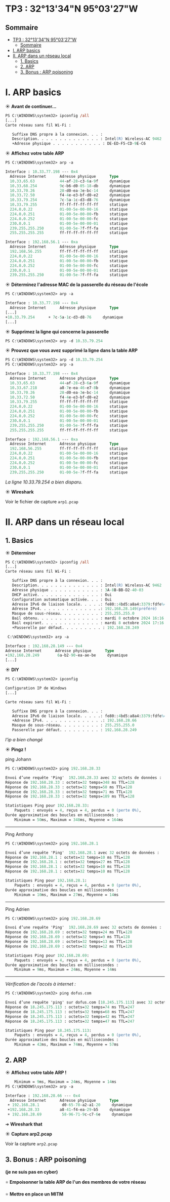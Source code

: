 # TP3 : 32°13'34"N 95°03'27"W


## Sommaire

- [TP3 : 32°13'34"N 95°03'27"W](#tp3--321334n-950327w)
  - [Sommaire](#sommaire)
- [I. ARP basics](#i-arp-basics)
- [II. ARP dans un réseau local](#ii-arp-dans-un-réseau-local)
  - [1. Basics](#1-basics)
  - [2. ARP](#2-arp)
  - [3. Bonus : ARP poisoning](#3-bonus--arp-poisoning)


# I. ARP basics


☀️ **Avant de continuer...**

```ps
PS C:\WINDOWS\system32> ipconfig /all
[...]
Carte réseau sans fil Wi-Fi :

   Suffixe DNS propre à la connexion. . . :
   Description. . . . . . . . . . . . . . : Intel(R) Wireless-AC 9462
   ☀️Adresse physique . . . . . . . . . . . : DE-ED-F5-CD-9E-C6
   ```

☀️ **Affichez votre table ARP**
```ps
PS C:\WINDOWS\system32> arp -a

Interface : 10.33.77.198 --- 0x4
  Adresse Internet      Adresse physique      Type
  10.33.65.63           44-af-28-c3-6a-9f     dynamique
  10.33.68.254          9c-b6-d0-05-18-db     dynamique
  10.33.70.26           28-d0-ea-3e-bc-14     dynamique
  10.33.72.50           f4-4e-e3-bf-d0-e2     dynamique
  10.33.79.254          7c-5a-1c-d3-d8-76     dynamique
  10.33.79.255          ff-ff-ff-ff-ff-ff     statique
  224.0.0.22            01-00-5e-00-00-16     statique
  224.0.0.251           01-00-5e-00-00-fb     statique
  224.0.0.252           01-00-5e-00-00-fc     statique
  230.0.0.1             01-00-5e-00-00-01     statique
  239.255.255.250       01-00-5e-7f-ff-fa     statique
  255.255.255.255       ff-ff-ff-ff-ff-ff     statique

Interface : 192.168.56.1 --- 0xa
  Adresse Internet      Adresse physique      Type
  192.168.56.255        ff-ff-ff-ff-ff-ff     statique
  224.0.0.22            01-00-5e-00-00-16     statique
  224.0.0.251           01-00-5e-00-00-fb     statique
  224.0.0.252           01-00-5e-00-00-fc     statique
  230.0.0.1             01-00-5e-00-00-01     statique
  239.255.255.250       01-00-5e-7f-ff-fa     statique
  ```


☀️ **Déterminez l'adresse MAC de la passerelle du réseau de l'école**

```ps
PS C:\WINDOWS\system32> arp -a

Interface : 10.33.77.198 --- 0x4
  Adresse Internet      Adresse physique      Type
[...]
☀️10.33.79.254      ☀️ 7c-5a-1c-d3-d8-76     dynamique
[...]
  ```
☀️ **Supprimez la ligne qui concerne la passerelle**
```ps
PS C:\WINDOWS\system32> arp -d 10.33.79.254
```


☀️ **Prouvez que vous avez supprimé la ligne dans la table ARP**

```ps 
PS C:\WINDOWS\system32> arp -d 10.33.79.254
PS C:\WINDOWS\system32> arp -a

Interface : 10.33.77.198 --- 0x4
  Adresse Internet      Adresse physique      Type
  10.33.65.63           44-af-28-c3-6a-9f     dynamique
  10.33.67.218          a8-7e-ea-46-e7-8b     dynamique
  10.33.70.26           28-d0-ea-3e-bc-14     dynamique
  10.33.72.50           f4-4e-e3-bf-d0-e2     dynamique
  10.33.79.255          ff-ff-ff-ff-ff-ff     statique
  224.0.0.22            01-00-5e-00-00-16     statique
  224.0.0.251           01-00-5e-00-00-fb     statique
  224.0.0.252           01-00-5e-00-00-fc     statique
  230.0.0.1             01-00-5e-00-00-01     statique
  239.255.255.250       01-00-5e-7f-ff-fa     statique
  255.255.255.255       ff-ff-ff-ff-ff-ff     statique

Interface : 192.168.56.1 --- 0xa
  Adresse Internet      Adresse physique      Type
  192.168.56.255        ff-ff-ff-ff-ff-ff     statique
  224.0.0.22            01-00-5e-00-00-16     statique
  224.0.0.251           01-00-5e-00-00-fb     statique
  224.0.0.252           01-00-5e-00-00-fc     statique
  230.0.0.1             01-00-5e-00-00-01     statique
  239.255.255.250       01-00-5e-7f-ff-fa     statique
  ```
  *La ligne 10.33.79.254 a bien disparu.*

☀️ **Wireshark**

Voir le fichier de capture ```arp1.pcap```

# II. ARP dans un réseau local

## 1. Basics

☀️ **Déterminer**
```ps
PS C:\WINDOWS\system32> ipconfig /all
[...]
Carte réseau sans fil Wi-Fi :

   Suffixe DNS propre à la connexion. . . :
   Description. . . . . . . . . . . . . . : Intel(R) Wireless-AC 9462
   Adresse physique . . . . . . . . . . . : 3A-8B-BB-D2-40-03
   DHCP activé. . . . . . . . . . . . . . : Oui
   Configuration automatique activée. . . : Oui
   Adresse IPv6 de liaison locale. . . . .: fe80::4bd5:a8a4:3379:fdfe%4(préféré)
   Adresse IPv4. . . . . . . . . . . . . .: 192.168.28.149(préféré)
   Masque de sous-réseau. . . . . . . . . : 255.255.255.0
   Bail obtenu. . . . . . . . . . . . . . : mardi 8 octobre 2024 16:16:06
   Bail expirant. . . . . . . . . . . . . : mardi 8 octobre 2024 17:16:04
   ☀️Passerelle par défaut. . . . . . . . . : 192.168.28.249
   ```
   ```ps
    C:\WINDOWS\system32> arp -a

Interface : 192.168.28.149 --- 0x4
  Adresse Internet      Adresse physique      Type
  ☀️192.168.28.249        6a-b2-90-ea-ae-be     dynamique
[...]
  ```

☀️ **DIY**

```ps
PS C:\WINDOWS\system32> ipconfig

Configuration IP de Windows
[...]

Carte réseau sans fil Wi-Fi :

   Suffixe DNS propre à la connexion. . . :
   Adresse IPv6 de liaison locale. . . . .: fe80::4bd5:a8a4:3379:fdfe%4
   ☀️Adresse IPv4. . . . . . . . . . . . . .: 192.168.28.66
   Masque de sous-réseau. . . . . . . . . : 255.255.255.0
   Passerelle par défaut. . . . . . . . . : 192.168.28.249
   ```
   *l'ip a bien changé*

☀️ **Pingz !**

ping Johann
```ps
PS C:\WINDOWS\system32> ping 192.168.28.33

Envoi d’une requête 'Ping'  192.168.28.33 avec 32 octets de données :
Réponse de 192.168.28.33 : octets=32 temps=348 ms TTL=128
Réponse de 192.168.28.33 : octets=32 temps=50 ms TTL=128
Réponse de 192.168.28.33 : octets=32 temps=71 ms TTL=128
Réponse de 192.168.28.33 : octets=32 temps=189 ms TTL=128

Statistiques Ping pour 192.168.28.33:
    Paquets : envoyés = 4, reçus = 4, perdus = 0 (perte 0%),
Durée approximative des boucles en millisecondes :
    Minimum = 50ms, Maximum = 348ms, Moyenne = 164ms
```
---

Ping Anthony
```ps
PS C:\WINDOWS\system32> ping 192.168.28.1

Envoi d’une requête 'Ping'  192.168.28.1 avec 32 octets de données :
Réponse de 192.168.28.1 : octets=32 temps=10 ms TTL=128
Réponse de 192.168.28.1 : octets=32 temps=27 ms TTL=128
Réponse de 192.168.28.1 : octets=32 temps=10 ms TTL=128
Réponse de 192.168.28.1 : octets=32 temps=10 ms TTL=128

Statistiques Ping pour 192.168.28.1:
    Paquets : envoyés = 4, reçus = 4, perdus = 0 (perte 0%),
Durée approximative des boucles en millisecondes :
    Minimum = 10ms, Maximum = 27ms, Moyenne = 14ms
```
---

Ping Adrien 
```ps
PS C:\WINDOWS\system32> ping 192.168.28.69

Envoi d’une requête 'Ping'  192.168.28.69 avec 32 octets de données :
Réponse de 192.168.28.69 : octets=32 temps=24 ms TTL=128
Réponse de 192.168.28.69 : octets=32 temps=9 ms TTL=128
Réponse de 192.168.28.69 : octets=32 temps=13 ms TTL=128
Réponse de 192.168.28.69 : octets=32 temps=12 ms TTL=128

Statistiques Ping pour 192.168.28.69:
    Paquets : envoyés = 4, reçus = 4, perdus = 0 (perte 0%),
Durée approximative des boucles en millisecondes :
    Minimum = 9ms, Maximum = 24ms, Moyenne = 14ms
```
---
*Vérification de l'accés à internet :*
```ps
PS C:\WINDOWS\system32> ping dofus.com

Envoi d’une requête 'ping' sur dofus.com [18.245.175.113] avec 32 octets de données :
Réponse de 18.245.175.113 : octets=32 temps=74 ms TTL=247
Réponse de 18.245.175.113 : octets=32 temps=68 ms TTL=247
Réponse de 18.245.175.113 : octets=32 temps=42 ms TTL=247
Réponse de 18.245.175.113 : octets=32 temps=47 ms TTL=247

Statistiques Ping pour 18.245.175.113:
    Paquets : envoyés = 4, reçus = 4, perdus = 0 (perte 0%),
Durée approximative des boucles en millisecondes :
    Minimum = 42ms, Maximum = 74ms, Moyenne = 57ms
```


## 2. ARP

☀️ **Affichez votre table ARP !**

```ps
    Minimum = 9ms, Maximum = 24ms, Moyenne = 14ms
PS C:\WINDOWS\system32> arp -a

Interface : 192.168.28.66 --- 0x4
  Adresse Internet      Adresse physique      Type
 ☀️ 192.168.28.1          d0-65-78-a2-a1-20     dynamique
 ☀️192.168.28.33         a8-41-f4-ea-29-b5     dynamique
 ☀️ 192.168.28.69         58-96-71-9c-c7-6e     dynamique
  ```

➜ **Wireshark that**


☀️ **Capture arp2.pcap**

Voir la capture ```arp2.pcap```

## 3. Bonus : ARP poisoning

**(je ne suis pas en cyber)**

⭐ **Empoisonner la table ARP de l'un des membres de votre réseau**



⭐ **Mettre en place un MITM**



